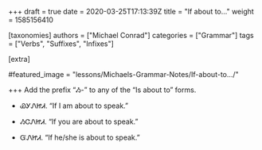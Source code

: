 +++
draft = true
date = 2020-03-25T17:13:39Z
title = "If about to…"
weight = 1585156410

[taxonomies]
authors = ["Michael Conrad"]
categories = ["Grammar"]
tags = ["Verbs", "Suffixes", "Infixes"]

[extra]

#featured_image = "lessons/Michaels-Grammar-Notes/If-about-to…/"

+++
Add the prefix “Ᏹ-” to any of the “Is about to” forms.
<!-- more -->
  - ᏯᎩᏁᏥᏗ. “If I am about to speak.”

  - ᏱᏣᏁᏥᏗ. “If you are about to speak.”

  - ᏳᏁᏥᏗ. “If he/she is about to speak.”